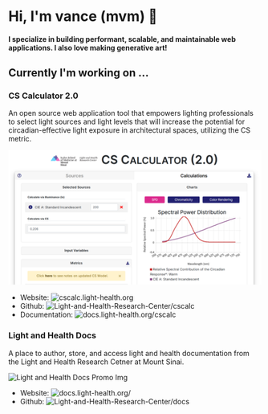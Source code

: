 # Hi, I'm vance (mvm) 👋

#### I specialize in building performant, scalable, and maintainable web applications. I also love making generative art!

## Currently I'm working on ...

### CS Calculator 2.0

An open source web application tool that empowers lighting professionals to select light sources and light levels that will increase the potential for circadian-effective light exposure in architectural spaces, utilizing the CS metric. 

![CS Calculator 2.0 Promo Img](img/cs-calc-promo.png)

- Website: ![cscalc.light-health.org](https://cscalc.light-health.org)
- Github: ![Light-and-Health-Research-Center/cscalc](https://github.com/Light-and-Health-Research-Center/cscalc)
- Documentation: ![docs.light-health.org/cscalc](https://docs.light-health.org/cscalc)

### Light and Health Docs

A place to author, store, and access light and health documentation from the Light and Health Research Cetner at Mount Sinai.

![Light and Health Docs Promo Img](img/docs.png)

- Website: ![docs.light-health.org/](https://docs.light-health.org/)
- Github: ![Light-and-Health-Research-Center/docs](https://github.com/Light-and-Health-Research-Center/docs)
